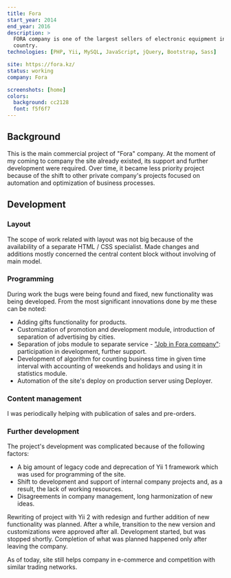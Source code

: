 ```yaml
---
title: Fora
start_year: 2014
end_year: 2016
description: >
  FORA company is one of the largest sellers of electronic equipment in Kazakhstan. Has many branches across the 
  country.
technologies: [PHP, Yii, MySQL, JavaScript, jQuery, Bootstrap, Sass]

site: https://fora.kz/
status: working
company: Fora

screenshots: [home]
colors:
  background: cc2128
  font: f5f6f7
---
```


## Background

This is the main commercial project of "Fora" company. At the moment of my coming to company the site already existed, 
its support and further development were required. Over time, it became less priority project because of the shift to 
other private company's projects focused on automation and optimization of business processes.

## Development

### Layout

The scope of work related with layout was not big because of the availability of a separate HTML / CSS specialist. Made
changes and additions mostly concerned the central content block without involving of main model.

### Programming

During work the bugs were being found and fixed, new functionality was being developed. From the most significant
innovations done by me these can be noted:

- Adding gifts functionality for products.
- Customization of promotion and development module, introduction of separation of advertising by cities.
- Separation of jobs module to separate service - ["Job in Fora company"][Job in Fora company]: participation in 
development, further support.
- Development of algorithm for counting business time in given time interval with accounting of weekends and holidays
and using it in statistics module.
- Automation of the site's deploy on production server using Deployer.

### Content management

I was periodically helping with publication of sales and pre-orders.

### Further development

The project's development was complicated because of the following factors:

- A big amount of legacy code and deprecation of Yii 1 framework which was used for programming of the site.
- Shift to development and support of internal company projects and, as a result, the lack of working resources.
- Disagreements in company management, long harmonization of new ideas.

Rewriting of project with Yii 2 with redesign and further addition of new functionality was planned. After a while, 
transition to the new version and customizations were approved after all. Development started, but was stopped shortly.
Completion of what was planned happened only after leaving the company.

As of today, site still helps company in e-commerce and competition with similar trading networks.

[Job in Fora company]: /portfolio/job-in-fora-company/

